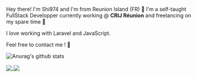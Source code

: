 Hey there! I'm Shi974 and I'm from Reunion Island (FR) :palm_tree: I'm a self-taught FullStack Developper currently working @ <b>CRIJ Réunion</b> and freelancing on my spare time :briefcase:

I love working with Laravel and JavaScript.

Feel free to contact me ! :wave:

![Anurag's github stats](https://github-readme-stats.vercel.app/api?username=Shi974&count_private=true&show_icons=true&theme=cobalt) <br/>

<a href="https://github.com/anuraghazra/github-readme-stats">
  <img align="center" src="https://github-readme-stats.vercel.app/api/wakatime?username=Shi974&layout=compact" />
</a>
<a href="https://github.com/anuraghazra/github-readme-stats">
  <img align="center" src="https://github-readme-stats.vercel.app/api/top-langs/?username=Shi974&langs_count=6&layout=compact" />
</a>
